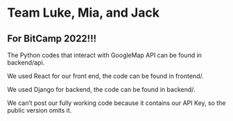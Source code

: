 # Team Luke, Mia, and Jack
## For BitCamp 2022!!!
The Python codes that interact with GoogleMap API can be found in backend/api.  
  
We used React for our front end, the code can be found in frontend/.  
  
We used Django for backend, the code can be found in backend/.  

We can’t post our fully working code because it contains our API Key, so the public version omits it. 
